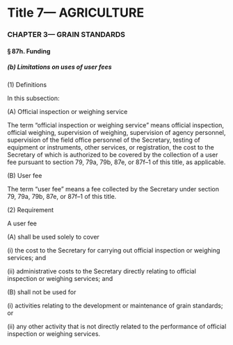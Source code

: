 
# Title 7— AGRICULTURE
### CHAPTER 3— GRAIN STANDARDS
#### § 87h. Funding
##### (b) Limitations on uses of user fees

(1) Definitions

In this subsection:

(A) Official inspection or weighing service

The term “official inspection or weighing service” means official inspection, official weighing, supervision of weighing, supervision of agency personnel, supervision of the field office personnel of the Secretary, testing of equipment or instruments, other services, or registration, the cost to the Secretary of which is authorized to be covered by the collection of a user fee pursuant to section 79, 79a, 79b, 87e, or 87f–1 of this title, as applicable.

(B) User fee

The term “user fee” means a fee collected by the Secretary under section 79, 79a, 79b, 87e, or 87f–1 of this title.

(2) Requirement

A user fee

(A) shall be used solely to cover

(i) the cost to the Secretary for carrying out official inspection or weighing services; and

(ii) administrative costs to the Secretary directly relating to official inspection or weighing services; and

(B) shall not be used for

(i) activities relating to the development or maintenance of grain standards; or

(ii) any other activity that is not directly related to the performance of official inspection or weighing services.
